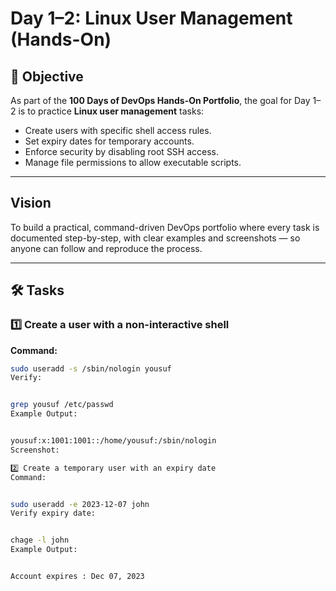 # Day 1–2: Linux User Management (Hands-On)

## 📌 Objective
As part of the **100 Days of DevOps Hands-On Portfolio**, the goal for Day 1–2 is to practice **Linux user management** tasks:
- Create users with specific shell access rules.
- Set expiry dates for temporary accounts.
- Enforce security by disabling root SSH access.
- Manage file permissions to allow executable scripts.

---

## Vision
To build a practical, command-driven DevOps portfolio where every task is documented step-by-step, with clear examples and screenshots — so anyone can follow and reproduce the process.

---

## 🛠 Tasks

### 1️⃣ Create a user with a non-interactive shell
**Command:**
```bash
sudo useradd -s /sbin/nologin yousuf
Verify:


grep yousuf /etc/passwd
Example Output:


yousuf:x:1001:1001::/home/yousuf:/sbin/nologin
Screenshot:

2️⃣ Create a temporary user with an expiry date
Command:


sudo useradd -e 2023-12-07 john
Verify expiry date:


chage -l john
Example Output:


Account expires : Dec 07, 2023
